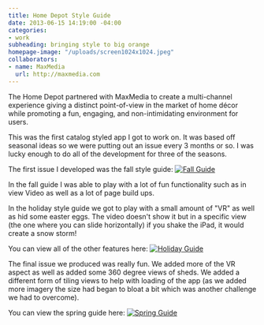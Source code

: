 ```yaml
---
title: Home Depot Style Guide
date: 2013-06-15 14:19:00 -04:00
categories:
- work
subheading: bringing style to big orange
homepage-image: "/uploads/screen1024x1024.jpeg"
collaborators:
- name: MaxMedia
  url: http://maxmedia.com
---
```


The Home Depot partnered with MaxMedia to create a multi-channel experience giving a distinct point-of-view in the market of home décor while promoting a fun, engaging, and non-intimidating environment for users.

This was the first catalog styled app I got to work on. It was based off seasonal ideas so we were putting out an issue every 3 months or so. I was lucky enough to do all of the development for three of the seasons.

The first issue I developed was the fall style guide:
[![Fall Guide](http://img.youtube.com/vi/-vOtRlYb32w/0.jpg)](http://www.youtube.com/watch?v=-vOtRlYb32w "Fall Guide")

In the fall guide I was able to play with a lot of fun functionality such as in view Video as well as a lot of page build ups. 


In the holiday style guide we got to play with a small amount of "VR" as well as hid some easter eggs. The video doesn't show it but in a specific view (the one where you can slide horizontally) if you shake the iPad, it would create a snow storm!
 
You can view all of the other features here:
[![Holiday Guide](http://img.youtube.com/vi/3o30p0hRhBw/0.jpg)](http://www.youtube.com/watch?v=3o30p0hRhBw "Holiday Guide")

The final issue we produced was really fun. We added more of the VR aspect as well as added some 360 degree views of sheds. We added a different form of tiling views to help with loading of the app (as we added more imagery the size had began to bloat a bit which was another challenge we had to overcome).

You can view the spring guide here:
[![Spring Guide](http://img.youtube.com/vi/BJICnZRNROs/0.jpg)](http://www.youtube.com/watch?v=BJICnZRNROs "Spring Guide")


